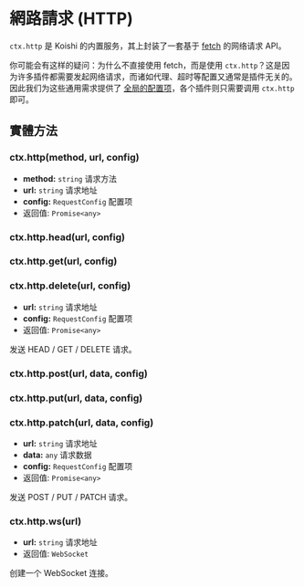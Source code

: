# 網路請求 (HTTP)

`ctx.http` 是 Koishi 的内置服务，其上封装了一套基于 [fetch](https://developer.mozilla.org/zh-CN/docs/Web/API/Fetch_API) 的网络请求 API。

你可能会有这样的疑问：为什么不直接使用 fetch，而是使用 `ctx.http`？这是因为许多插件都需要发起网络请求，而诸如代理、超时等配置又通常是插件无关的。因此我们为这些通用需求提供了 [全局的配置项](../../api/core/app.html#options-request-proxyagent)，各个插件则只需要调用 `ctx.http` 即可。

## 實體方法

### ctx.http(method, url, config)

- **method:** `string` 请求方法
- **url:** `string` 请求地址
- **config:** `RequestConfig` 配置项
- 返回值: `Promise<any>`

### ctx.http.head(url, config)

### ctx.http.get(url, config)

### ctx.http.delete(url, config)

- **url:** `string` 请求地址
- **config:** `RequestConfig` 配置项
- 返回值: `Promise<any>`

发送 HEAD / GET / DELETE 请求。

### ctx.http.post(url, data, config)

### ctx.http.put(url, data, config)

### ctx.http.patch(url, data, config)

- **url:** `string` 请求地址
- **data:** `any` 请求数据
- **config:** `RequestConfig` 配置项
- 返回值: `Promise<any>`

发送 POST / PUT / PATCH 请求。

### ctx.http.ws(url)

- **url:** `string` 请求地址
- 返回值: `WebSocket`

创建一个 WebSocket 连接。
